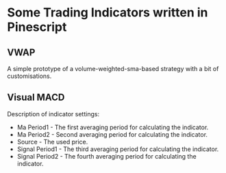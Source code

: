 # Some Trading Indicators written in Pinescript
## VWAP
A simple prototype of a volume-weighted-sma-based strategy with a bit of customisations.
## Visual MACD
Description of indicator settings:

- Ma Period1 - The first averaging period for calculating the indicator.
- Ma Period2 - Second averaging period for calculating the indicator.
- Source - The used price. 
- Signal Period1 - The third averaging period for calculating the indicator.
- Signal Period2 - The fourth averaging period for calculating the indicator.
